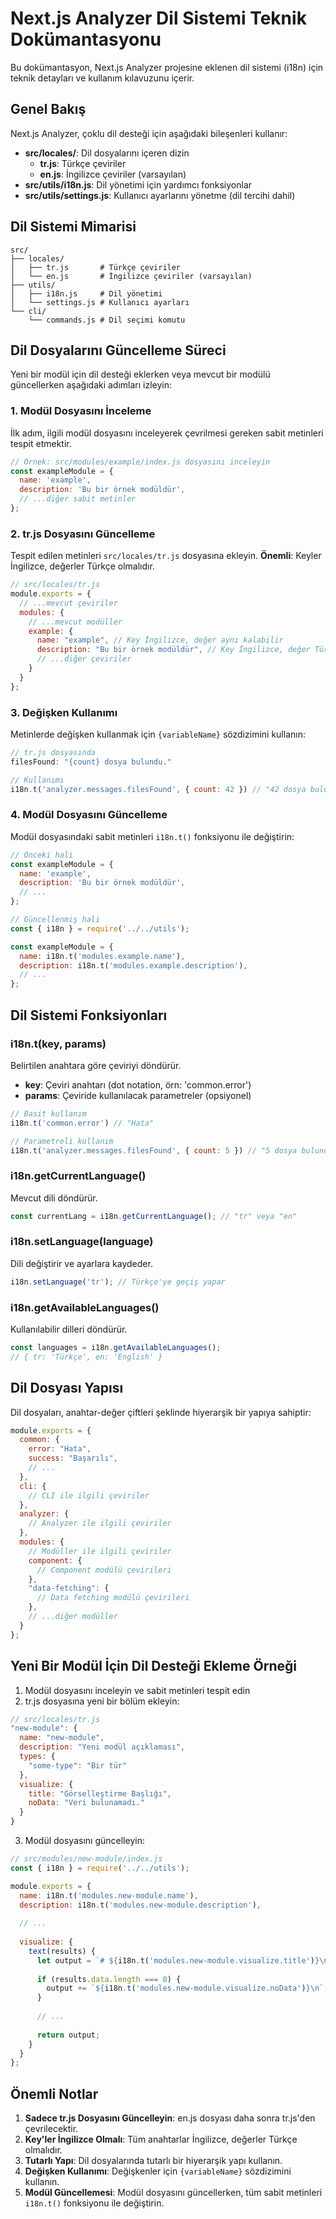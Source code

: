 # Next.js Analyzer Dil Sistemi Teknik Dokümantasyonu

Bu dokümantasyon, Next.js Analyzer projesine eklenen dil sistemi (i18n) için teknik detayları ve kullanım kılavuzunu içerir.

## Genel Bakış

Next.js Analyzer, çoklu dil desteği için aşağıdaki bileşenleri kullanır:

- **src/locales/**: Dil dosyalarını içeren dizin
  - **tr.js**: Türkçe çeviriler
  - **en.js**: İngilizce çeviriler (varsayılan)
- **src/utils/i18n.js**: Dil yönetimi için yardımcı fonksiyonlar
- **src/utils/settings.js**: Kullanıcı ayarlarını yönetme (dil tercihi dahil)

## Dil Sistemi Mimarisi

```
src/
├── locales/
│   ├── tr.js       # Türkçe çeviriler
│   └── en.js       # İngilizce çeviriler (varsayılan)
├── utils/
│   ├── i18n.js     # Dil yönetimi
│   └── settings.js # Kullanıcı ayarları
└── cli/
    └── commands.js # Dil seçimi komutu
```

## Dil Dosyalarını Güncelleme Süreci

Yeni bir modül için dil desteği eklerken veya mevcut bir modülü güncellerken aşağıdaki adımları izleyin:

### 1. Modül Dosyasını İnceleme

İlk adım, ilgili modül dosyasını inceleyerek çevrilmesi gereken sabit metinleri tespit etmektir.

```javascript
// Örnek: src/modules/example/index.js dosyasını inceleyin
const exampleModule = {
  name: 'example',
  description: 'Bu bir örnek modüldür',
  // ...diğer sabit metinler
};
```

### 2. tr.js Dosyasını Güncelleme

Tespit edilen metinleri `src/locales/tr.js` dosyasına ekleyin. **Önemli**: Keyler İngilizce, değerler Türkçe olmalıdır.

```javascript
// src/locales/tr.js
module.exports = {
  // ...mevcut çeviriler
  modules: {
    // ...mevcut modüller
    example: {
      name: "example", // Key İngilizce, değer aynı kalabilir
      description: "Bu bir örnek modüldür", // Key İngilizce, değer Türkçe
      // ...diğer çeviriler
    }
  }
};
```

### 3. Değişken Kullanımı

Metinlerde değişken kullanmak için `{variableName}` sözdizimini kullanın:

```javascript
// tr.js dosyasında
filesFound: "{count} dosya bulundu."

// Kullanımı
i18n.t('analyzer.messages.filesFound', { count: 42 }) // "42 dosya bulundu."
```

### 4. Modül Dosyasını Güncelleme

Modül dosyasındaki sabit metinleri `i18n.t()` fonksiyonu ile değiştirin:

```javascript
// Önceki hali
const exampleModule = {
  name: 'example',
  description: 'Bu bir örnek modüldür',
  // ...
};

// Güncellenmiş hali
const { i18n } = require('../../utils');

const exampleModule = {
  name: i18n.t('modules.example.name'),
  description: i18n.t('modules.example.description'),
  // ...
};
```

## Dil Sistemi Fonksiyonları

### i18n.t(key, params)

Belirtilen anahtara göre çeviriyi döndürür.

- **key**: Çeviri anahtarı (dot notation, örn: 'common.error')
- **params**: Çeviride kullanılacak parametreler (opsiyonel)

```javascript
// Basit kullanım
i18n.t('common.error') // "Hata"

// Parametreli kullanım
i18n.t('analyzer.messages.filesFound', { count: 5 }) // "5 dosya bulundu."
```

### i18n.getCurrentLanguage()

Mevcut dili döndürür.

```javascript
const currentLang = i18n.getCurrentLanguage(); // "tr" veya "en"
```

### i18n.setLanguage(language)

Dili değiştirir ve ayarlara kaydeder.

```javascript
i18n.setLanguage('tr'); // Türkçe'ye geçiş yapar
```

### i18n.getAvailableLanguages()

Kullanılabilir dilleri döndürür.

```javascript
const languages = i18n.getAvailableLanguages();
// { tr: 'Türkçe', en: 'English' }
```

## Dil Dosyası Yapısı

Dil dosyaları, anahtar-değer çiftleri şeklinde hiyerarşik bir yapıya sahiptir:

```javascript
module.exports = {
  common: {
    error: "Hata",
    success: "Başarılı",
    // ...
  },
  cli: {
    // CLI ile ilgili çeviriler
  },
  analyzer: {
    // Analyzer ile ilgili çeviriler
  },
  modules: {
    // Modüller ile ilgili çeviriler
    component: {
      // Component modülü çevirileri
    },
    "data-fetching": {
      // Data fetching modülü çevirileri
    },
    // ...diğer modüller
  }
};
```

## Yeni Bir Modül İçin Dil Desteği Ekleme Örneği

1. Modül dosyasını inceleyin ve sabit metinleri tespit edin
2. tr.js dosyasına yeni bir bölüm ekleyin:

```javascript
// src/locales/tr.js
"new-module": {
  name: "new-module",
  description: "Yeni modül açıklaması",
  types: {
    "some-type": "Bir tür"
  },
  visualize: {
    title: "Görselleştirme Başlığı",
    noData: "Veri bulunamadı."
  }
}
```

3. Modül dosyasını güncelleyin:

```javascript
// src/modules/new-module/index.js
const { i18n } = require('../../utils');

module.exports = {
  name: i18n.t('modules.new-module.name'),
  description: i18n.t('modules.new-module.description'),
  
  // ...
  
  visualize: {
    text(results) {
      let output = `# ${i18n.t('modules.new-module.visualize.title')}\n\n`;
      
      if (results.data.length === 0) {
        output += `${i18n.t('modules.new-module.visualize.noData')}\n`;
      }
      
      // ...
      
      return output;
    }
  }
};
```

## Önemli Notlar

1. **Sadece tr.js Dosyasını Güncelleyin**: en.js dosyası daha sonra tr.js'den çevrilecektir.
2. **Key'ler İngilizce Olmalı**: Tüm anahtarlar İngilizce, değerler Türkçe olmalıdır.
3. **Tutarlı Yapı**: Dil dosyalarında tutarlı bir hiyerarşik yapı kullanın.
4. **Değişken Kullanımı**: Değişkenler için `{variableName}` sözdizimini kullanın.
5. **Modül Güncellemesi**: Modül dosyasını güncellerken, tüm sabit metinleri `i18n.t()` fonksiyonu ile değiştirin.
